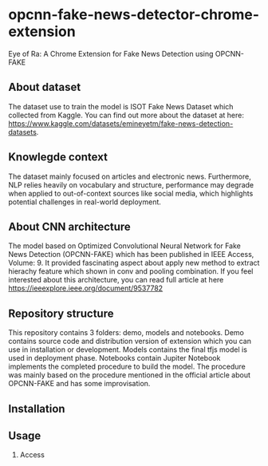 # opcnn-fake-news-detector-chrome-extension
Eye of Ra: A Chrome Extension for Fake News Detection using OPCNN-FAKE

## About dataset
The dataset use to train the model is ISOT Fake News Dataset which collected from Kaggle. You can find out more about the dataset at here: https://www.kaggle.com/datasets/emineyetm/fake-news-detection-datasets.

## Knowlegde context
The dataset mainly focused on articles and electronic news. Furthermore, NLP  relies heavily on vocabulary and structure, performance may degrade when applied to out-of-context sources like social media, which highlights potential challenges in real-world deployment.

## About CNN architecture
The model based on Optimized Convolutional
Neural Network for Fake News Detection (OPCNN-FAKE) which has been published in IEEE Access, Volume: 9. It provided fascinating aspect about apply new method to extract hierachy feature which shown in conv and pooling combination.
If you feel interested about this architecture, you can read full article at here https://ieeexplore.ieee.org/document/9537782

## Repository structure
This repository contains 3 folders: demo, models and notebooks. Demo contains source code and distribution version of extension which you can use in installation or development. Models contains the final tfjs model is used in deployment phase. Notebooks contain Jupiter Notebook implements the completed procedure to build the model. The procedure was mainly based on the procedure mentioned in the official article about OPCNN-FAKE and has some improvisation.

## Installation

## Usage
1. Access